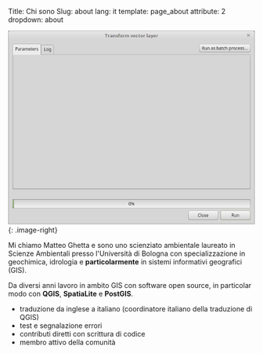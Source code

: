 Title: Chi sono
Slug: about
lang: it
template: page_about
attribute: 2
dropdown: about


![Alt Text](/images/site/Ui_Saga.png){: .image-right}

Mi chiamo Matteo Ghetta e sono uno scienziato ambientale laureato in Scienze
Ambientali presso l'Università di Bologna con specializzazione in geochimica,
idrologia e **particolarmente** in sistemi informativi geografici (GIS).

Da diversi anni lavoro in ambito GIS con software open source, in particolar modo
con **QGIS**, **SpatiaLite** e **PostGIS**.





* traduzione da inglese a italiano (coordinatore italiano della traduzione di QGIS)
* test e segnalazione errori
* contributi diretti con scrittura di codice
* membro attivo della comunità
